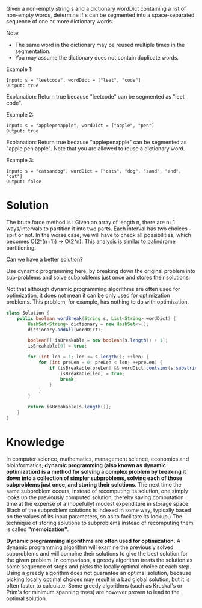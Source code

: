 Given a non-empty string s and a dictionary wordDict containing a list of non-empty words, determine if s can be segmented into a space-separated sequence of one or more dictionary words.

Note:

* The same word in the dictionary may be reused multiple times in the segmentation.
* You may assume the dictionary does not contain duplicate words.

Example 1:

```
Input: s = "leetcode", wordDict = ["leet", "code"]
Output: true
```
Explanation: Return true because "leetcode" can be segmented as "leet code".


Example 2:

```
Input: s = "applepenapple", wordDict = ["apple", "pen"]
Output: true
```

Explanation: Return true because "applepenapple" can be segmented as "apple pen apple".
             Note that you are allowed to reuse a dictionary word.
           
Example 3:

```
Input: s = "catsandog", wordDict = ["cats", "dog", "sand", "and", "cat"]
Output: false
```

# Solution

The brute force method  is : Given an array of length n, there are n+1 ways/intervals to partition it into two parts. Each interval has two choices - split or not. In the worse case, we will have to check all possibilities, which becomes O(2^(n+1)) -> O(2^n). This analysis is similar to palindrome partitioning.

Can we have a better solution?

Use dynamic programming here, by breaking down the original problem into sub-problems and solve subproblems just once and stores their solutions.

Not that although dynamic programming algorithms are often used for optimization, it does not mean it can be only used for optimization problems. This problem, for example, has nothing to do with optimization. 

```java
class Solution {
    public boolean wordBreak(String s, List<String> wordDict) {
        HashSet<String> dictionary = new HashSet<>();
        dictionary.addAll(wordDict);

        boolean[] isBreakable = new boolean[s.length() + 1];
        isBreakable[0] = true;

        for (int len = 1; len <= s.length(); ++len) {
            for (int preLen = 0; preLen < len; ++preLen) {
                if (isBreakable[preLen] && wordDict.contains(s.substring(preLen, len))) {
                    isBreakable[len] = true;
                    break;
                }
            }
        }

        return isBreakable[s.length()];
    }
}
```

# Knowledge

In computer science, mathematics, management science, economics and bioinformatics, __dynamic programming (also known as dynamic optimization) is a method for solving a complex problem by breaking it down into a collection of simpler subproblems, solving each of those subproblems just once, and storing their solutions__. The next time the same subproblem occurs, instead of recomputing its solution, one simply looks up the previously computed solution, thereby saving computation time at the expense of a (hopefully) modest expenditure in storage space. (Each of the subproblem solutions is indexed in some way, typically based on the values of its input parameters, so as to facilitate its lookup.) The technique of storing solutions to subproblems instead of recomputing them is called __"memoization"__.

__Dynamic programming algorithms are often used for optimization.__ A dynamic programming algorithm will examine the previously solved subproblems and will combine their solutions to give the best solution for the given problem. In comparison, a greedy algorithm treats the solution as some sequence of steps and picks the locally optimal choice at each step. Using a greedy algorithm does not guarantee an optimal solution, because picking locally optimal choices may result in a bad global solution, but it is often faster to calculate. Some greedy algorithms (such as Kruskal's or Prim's for minimum spanning trees) are however proven to lead to the optimal solution.
